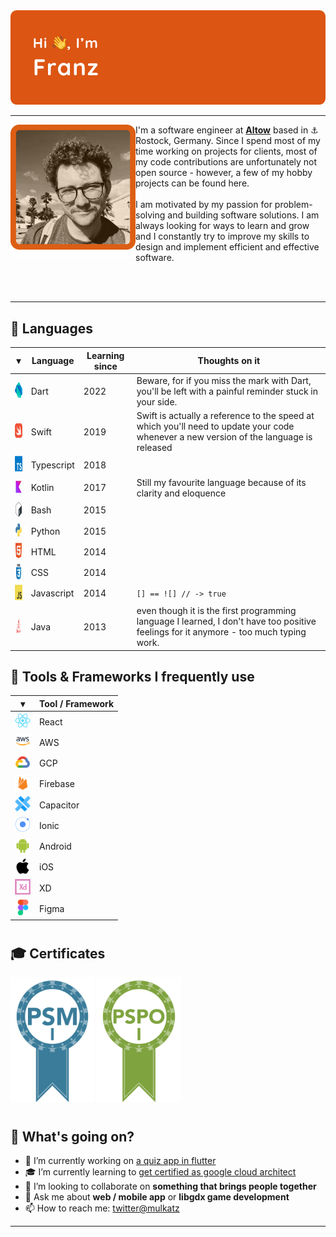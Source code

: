 <img src="assets/header.png"  alt="header"/>

---

<div>
  <img align="left" alt="profile" width="200" src="assets/profile.png"/>
  <p align="left">I'm a software engineer at <strong><a href="https://www.altow.de/">Altow</a></strong> based in ⚓️
    Rostock, Germany. Since I spend most of my time working on projects for clients, most of my code contributions are
    unfortunately not open source - however, a few of my hobby projects can be found here.<br><br>
    I am motivated by my passion for problem-solving and building software solutions. I am always looking for ways to learn and grow and I constantly try to improve my skills to design and implement efficient and effective software.
    <br><br>
</div>

<br/>

---

<h2>💬 Languages</h2>
<table>
  <thead>
  <tr>
    <th>▾</th>
    <th>Language</th>
    <th>Learning since</th>
    <th>Thoughts on it</th>
  </tr>
  </thead>
  <tbody>
  <tr>
    <td><img src="https://raw.githubusercontent.com/devicons/devicon/master/icons/dart/dart-original.svg"
             alt="dart" width="25" height="25"/></td>
    <td>Dart</td>
    <td>2022</td>
    <td>Beware, for if you miss the mark with Dart, you'll be left with a painful reminder stuck in your side.</td>
  </tr>
  <tr>
    <td><img src="https://raw.githubusercontent.com/devicons/devicon/master/icons/swift/swift-original.svg"
             alt="swift" width="25" height="25"/></td>
    <td>Swift</td>
    <td>2019</td>
    <td>Swift is actually a reference to the speed at which you'll need to update your code whenever a new version of
      the language is released
    </td>
  </tr>
  <tr>
    <td><img
        src="https://raw.githubusercontent.com/devicons/devicon/master/icons/typescript/typescript-original.svg"
        alt="typescript" width="25" height="25"/></td>
    <td>Typescript</td>
    <td>2018</td>
    <td></td>
  </tr>
  <tr>
    <td><img src="https://raw.githubusercontent.com/devicons/devicon/master/icons/kotlin/kotlin-original.svg"
             alt="kotlin" width="25" height="25"/></td>
    <td>Kotlin</td>
    <td>2017</td>
    <td>Still my favourite language because of its clarity and eloquence</td>
  </tr>
  <tr>
    <td><img src="https://raw.githubusercontent.com/devicons/devicon/master/icons/bash/bash-original.svg"
             alt="bash" width="25" height="25"/></td>
    <td>Bash</td>
    <td>2015</td>
    <td></td>
  </tr>
  <tr>
    <td><img src="https://raw.githubusercontent.com/devicons/devicon/master/icons/python/python-original.svg"
             alt="bash" width="25" height="25"/></td>
    <td>Python</td>
    <td>2015</td>
    <td></td>
  </tr>
  <tr>
    <td><img src="https://raw.githubusercontent.com/devicons/devicon/master/icons/html5/html5-original.svg"
             alt="dart" width="25" height="25"/></td>
    <td>HTML</td>
    <td>2014</td>
    <td></td>
  </tr>
  <tr>
    <td><img
        src="https://raw.githubusercontent.com/devicons/devicon/master/icons/css3/css3-original-wordmark.svg"
        alt="css3" width="25" height="25"/></td>
    <td>CSS</td>
    <td>2014</td>
    <td></td>
  </tr>
  <tr>
    <td><img
        src="https://raw.githubusercontent.com/devicons/devicon/master/icons/javascript/javascript-original.svg"
        alt="javascript" width="25" height="25"/></td>
    <td>Javascript</td>
    <td>2014</td>
    <td><code>[] == ![] // -> true</code></td>
  </tr>
  <tr>
    <td><img src="https://raw.githubusercontent.com/devicons/devicon/master/icons/java/java-plain-wordmark.svg"
             alt="java" width="25" height="25"/></td>
    <td>Java</td>
    <td>2013</td>
    <td>even though it is the first programming language I learned, I don't have too positive feelings for it anymore -
      too much typing work.
    </td>
  </tr>
  </tbody>
</table>


<h2>🔧 Tools & Frameworks I frequently use</h2>
<table>
  <thead>
  <tr>
    <th>▾</th>
    <th>Tool / Framework</th>
  </tr>
  </thead>
  <tbody>
  <tr>
    <td><img src="https://raw.githubusercontent.com/devicons/devicon/master/icons/react/react-original.svg"
             alt="react" width="25" height="25"/></td>
    <td>React</td>
  </tr>
  <tr>
    <td><img
        src="https://raw.githubusercontent.com/github/explore/80688e429a7d4ef2fca1e82350fe8e3517d3494d/topics/aws/aws.png"
        alt="aws" width="25" height="25"/>
    </td>
    <td>AWS</td>
  </tr>
  <tr>
    <td><img src="https://raw.githubusercontent.com/devicons/devicon/master/icons/googlecloud/googlecloud-original.svg"
             alt="gcp" width="25" height="25"/></td>
    <td>GCP</td>
  </tr>
  <tr>
    <td><img src="https://raw.githubusercontent.com/devicons/devicon/master/icons/firebase/firebase-plain.svg"
             alt="firebase" width="25" height="25"/></td>
    <td>Firebase</td>
  </tr>
  <tr>
    <td><img src="assets/capacitor-icon.svg"
             alt="capacitor" width="25" height="25"/></td>
    <td>Capacitor</td>
  </tr>
  <tr>
    <td><img src="https://raw.githubusercontent.com/devicons/devicon/master/icons/ionic/ionic-original.svg"
             alt="ionic" width="25" height="25"/></td>
    <td>Ionic</td>
  </tr>
  <tr>
    <td><img src="https://raw.githubusercontent.com/devicons/devicon/master/icons/android/android-plain.svg"
             alt="android" width="25" height="25"/></td>
    <td>Android</td>
  </tr>
  <tr>
    <td><img src="https://raw.githubusercontent.com/devicons/devicon/master/icons/apple/apple-original.svg"
             alt="ios" width="25" height="25"/></td>
    <td>iOS</td>
  </tr>
  <tr>
    <td><img src="https://raw.githubusercontent.com/devicons/devicon/master/icons/xd/xd-line.svg"
             alt="xd" width="25" height="25"/></td>
    <td>XD</td>
  </tr>
  <tr>
    <td><img src="https://raw.githubusercontent.com/devicons/devicon/master/icons/figma/figma-original.svg"
             alt="figma" width="25" height="25"/></td>
    <td>Figma</td>
  </tr>
  </tbody>
</table>

#

<h2>🎓 Certificates</h2>
<div>
<img src="assets/psm-i.svg" alt="swift" height="200"/>
<img src="assets/pspo-i.svg" alt="swift" height="200"/>
</div>

#

<h2>🦉 What's going on?</h3>
<div>
<ul>
<li>🔭 I’m currently working on <a href="https://github.com/Franjoo">a quiz app in flutter</a></li>
<li>🎓 I’m currently learning to <a href="https://cloud.google.com/certification/cloud-architect">get certified as google cloud architect</a></li>
<li>📝 I’m looking to collaborate on <b>something that brings people together</b></li>
<li>💬 Ask me about <strong>web / mobile app</strong> or <strong>libgdx game development</strong></li>
<li>📫 How to reach me: <a href="https://twitter.com/mulkatz">twitter@mulkatz</a></li>
</ul>
</div>

---
<!-- 
credits https://github.com/Spiderpig86/Spiderpig86 

#

> ‘There are only two hard things in Computer Science: cache invalidation and naming things.’ - Phil Karlton<

#            

![Jokes Card](https://readme-jokes.vercel.app/api)

--!>
